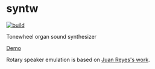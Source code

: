 # syntw

[![build](https://github.com/mosmeh/syntw/workflows/build/badge.svg)](https://github.com/mosmeh/syntw/actions)

Tonewheel organ sound synthesizer

[Demo](https://mosmeh.github.io/syntw/)

Rotary speaker emulation is based on [Juan Reyes's work](https://ccrma.stanford.edu/~juanig/codexamp/ckleslie.html).
